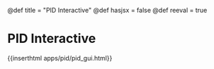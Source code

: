 @def title = "PID Interactive" 
@def hasjsx = false
@def reeval = true 
# PID Interactive
 
{{inserthtml apps/pid/pid_gui.html}}


